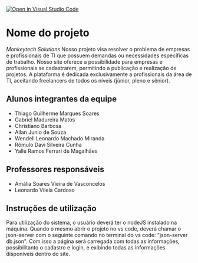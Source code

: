 [![Open in Visual Studio Code](https://classroom.github.com/assets/open-in-vscode-718a45dd9cf7e7f842a935f5ebbe5719a5e09af4491e668f4dbf3b35d5cca122.svg)](https://classroom.github.com/online_ide?assignment_repo_id=14416890&assignment_repo_type=AssignmentRepo)
# Nome do projeto
*Monkeytech Solutions*
Nosso projeto visa resolver o problema de empresas e profissionais de TI que possuem demandas ou necessidades específicas de trabalho. Nosso site oferece a possibilidade para empresas e profissionais se cadastrarem, permitindo a publicação e realização de projetos. A plataforma é dedicada exclusivamente a profissionais da área de TI, aceitando freelancers de todos os níveis (júnior, pleno e sênior).

## Alunos integrantes da equipe

* Thiago Guilherme Marques Soares
* Gabriel Madureira Matos
* Christiano Barbosa
* Allan Junio de Souza
* Wendell Leonardo Machado Miranda
* Rômulo Davi Silveira Cunha 
* Yalle Ramos Ferrari de Magalhães

## Professores responsáveis

* Amália Soares Vieira de Vasconcelos 
* Leonardo Vilela Cardoso

## Instruções de utilização

Para utilização do sistema, o usuário deverá ter o nodeJS instalado na máquina. Quando o mesmo abrir o projeto no vs code, deverá chamar o json-server com o seguinte comando no terminal do vs code: "json-server db.json". Com isso a página será carregada com todas as informações, possibilitanto o cadastro e login, e exibindo todas as informações disponíveis dentro do site.
